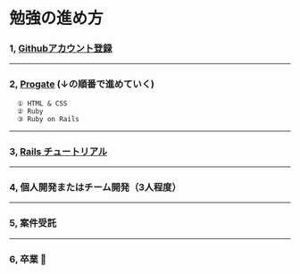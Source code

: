 # 勉強の進め方   


### 1, [Githubアカウント登録](https://www.winschool.jp/download/online/text/guide_regist_github.pdf) 
***
### 2, [Progate](https://prog-8.com/) (↓の順番で進めていく)
      ① HTML & CSS
      ② Ruby
      ③ Ruby on Rails
***
### 3, [Rails チュートリアル](https://railstutorial.jp/chapters/beginning?version=6.0)
***
### 4, 個人開発またはチーム開発（3人程度）
***
### 5, 案件受託
***
### 6, 卒業  🎉

